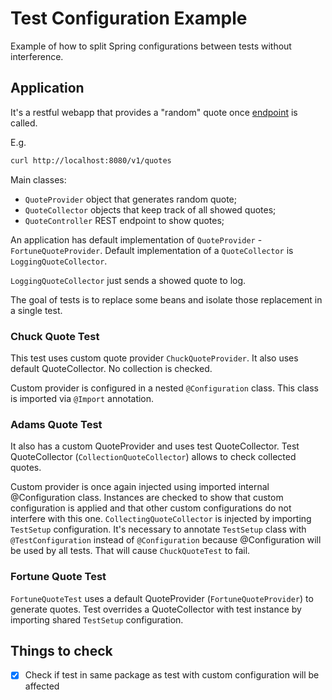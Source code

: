 Test Configuration Example
==========================

Example of how to split Spring configurations between tests
without interference.

## Application

It's a restful webapp that provides a "random" quote once
[endpoint](http://localhost:8080/v1/quotes) is called.

E.g.

```bash
curl http://localhost:8080/v1/quotes
```

Main classes:

- `QuoteProvider` object that generates random quote;
- `QuoteCollector` objects that keep track of all showed quotes;
- `QuoteController` REST endpoint to show quotes;

An application has default implementation of `QuoteProvider` - 
`FortuneQuoteProvider`. Default implementation of a 
`QuoteCollector` is `LoggingQuoteCollector`.

`LoggingQuoteCollector` just sends a showed quote to log.

The goal of tests is to replace some beans and isolate those
replacement in a single test.

### Chuck Quote Test

This test uses custom quote provider `ChuckQuoteProvider`.
It also uses default QuoteCollector. No collection is checked.

Custom provider is configured in a nested `@Configuration`
class. This class is imported via `@Import` annotation.

### Adams Quote Test

It also has a custom QuoteProvider and uses test QuoteCollector.
Test QuoteCollector (`CollectionQuoteCollector`) allows to 
check collected quotes.

Custom provider is once again injected using imported 
internal @Configuration class. Instances are checked to 
show that custom configuration is applied and that other custom
configurations do not interfere with this one.
`CollectingQuoteCollector` is injected by importing `TestSetup`
configuration. It's necessary to annotate `TestSetup` class
with `@TestConfiguration` instead of `@Configuration` because
@Configuration will be used by all tests. That will cause 
`ChuckQuoteTest` to fail.

### Fortune Quote Test

`FortuneQuoteTest` uses a default QuoteProvider 
(`FortuneQuoteProvider`) to generate quotes. 
Test overrides a QuoteCollector with test instance by 
importing shared `TestSetup` configuration.

## Things to check

- [x] Check if test in same package as test with custom configuration 
will be affected

